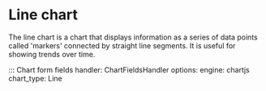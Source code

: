# Line chart

The line chart is a chart that displays information as a series of data points called 'markers' connected by straight line segments. It is useful for showing trends over time.

::: Chart form fields
    handler: ChartFieldsHandler
    options:
      engine: chartjs
      chart_type: Line
